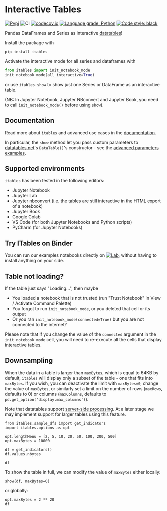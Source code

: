 # Interactive Tables

[![Pypi](https://img.shields.io/pypi/v/itables.svg)](https://pypi.python.org/pypi/itables)
![CI](https://github.com/mwouts/itables/workflows/CI/badge.svg)
[![codecov.io](https://codecov.io/github/mwouts/itables/coverage.svg?branch=main)](https://codecov.io/github/mwouts/itables?branch=main)
[![Language grade: Python](https://img.shields.io/lgtm/grade/python/g/mwouts/itables.svg)](https://lgtm.com/projects/g/mwouts/itables/context:python)
[![Code style: black](https://img.shields.io/badge/code%20style-black-000000.svg)](https://github.com/psf/black)

Pandas DataFrames and Series as interactive [datatables](https://datatables.net)!

Install the package with
```
pip install itables
```

Activate the interactive mode for all series and dataframes with
```python
from itables import init_notebook_mode
init_notebook_mode(all_interactive=True)
```
or use `itables.show` to show just one Series or DataFrame as an interactive table.

(NB: In Jupyter Notebook, Jupyter NBconvert and Jupyter Book, you need to call `init_notebook_mode()` before using `show`).

## Documentation

Read more about `itables` and advanced use cases in the [documentation](https://mwouts.github.io/itables/).

In particular, the `show` method let you pass custom parameters to [datatables.net](https://datatables.net/)'s `DataTable()`'s constructor - see the [advanced parameters examples](advanced_parameters.md).

## Supported environments

`itables` has been tested in the following editors:
- Jupyter Notebook
- Jupyter Lab
- Jupyter nbconvert (i.e. the tables are still interactive in the HTML export of a notebook)
- Jupyter Book
- Google Colab
- VS Code (for both Jupyter Notebooks and Python scripts)
- PyCharm (for Jupyter Notebooks)

## Try ITables on Binder

You can run our examples notebooks directly on [![Lab](https://img.shields.io/badge/Binder-JupyterLab-blue.svg)](https://mybinder.org/v2/gh/mwouts/itables/main?urlpath=lab/tree/docs/quick_start.md), without having to install anything on your side.

## Table not loading?

If the table just says "Loading...", then maybe
- You loaded a notebook that is not trusted (run "Trust Notebook" in View / Activate Command Palette)
- You forgot to run `init_notebook_mode`, or you deleted that cell or its output
- Or you ran `init_notebook_mode(connected=True)` but you are not connected to the internet?

Please note that if you change the value of the `connected` argument in
the `init_notebook_mode` cell, you will need to re-execute all the cells
that display interactive tables.

## <a name="downsampling"></a> Downsampling

When the data in a table is larger than `maxBytes`, which is equal to 64KB by default, `itables` will display only a subset of the table - one that fits into `maxBytes`. If you wish, you can deactivate the limit with `maxBytes=0`, change the value of `maxBytes`, or similarly set a limit on the number of rows (`maxRows`, defaults to 0) or columns (`maxColumns`, defaults to `pd.get_option('display.max_columns')`).

Note that datatables support [server-side processing](https://datatables.net/examples/data_sources/server_side). At a later stage we may implement support for larger tables using this feature.

```{code-cell}
from itables.sample_dfs import get_indicators
import itables.options as opt

opt.lengthMenu = [2, 5, 10, 20, 50, 100, 200, 500]
opt.maxBytes = 10000

df = get_indicators()
df.values.nbytes
```

```{code-cell}
df
```

To show the table in full, we can modify the value of `maxBytes` either locally:

```{code-cell}
show(df, maxBytes=0)
```

or globally:

```{code-cell}
opt.maxBytes = 2 ** 20
df
```

